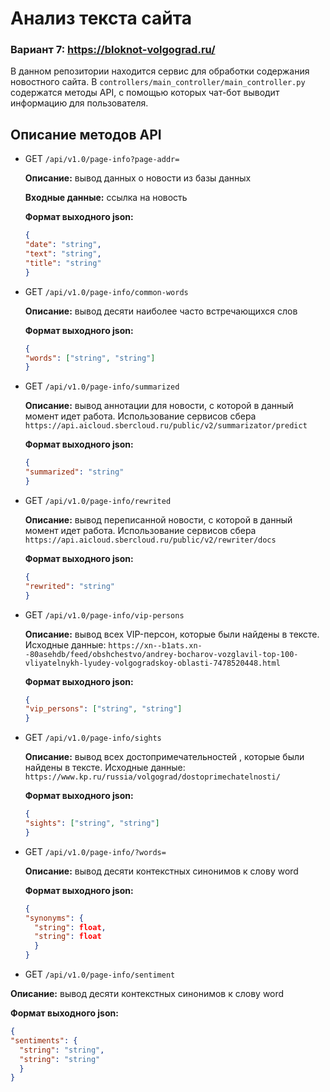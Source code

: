 # Анализ текста сайта
### Вариант 7: https://bloknot-volgograd.ru/

В данном репозитории находится сервис для обработки содержания новостного сайта. 
В `controllers/main_controller/main_controller.py` содержатся методы API, с помощью которых чат-бот выводит информацию для пользователя.

## Описание методов API
- GET `/api/v1.0/page-info?page-addr=`

  **Описание:** вывод данных о новости из базы данных
  
  **Входные данные:** ссылка на новость

  **Формат выходного json:**
  ```json
  {
  "date": "string", 
  "text": "string", 
  "title": "string"
  }
  ```
  
- GET `/api/v1.0/page-info/common-words`

  **Описание:** вывод десяти наиболее часто встречающихся слов

  **Формат выходного json:**
  ```json
  {
  "words": ["string", "string"]
  }
  ```
  
- GET `/api/v1.0/page-info/summarized`

  **Описание:** вывод аннотации для новости, с которой в данный момент идет работа. Использование сервисов сбера `https://api.aicloud.sbercloud.ru/public/v2/summarizator/predict`

  **Формат выходного json:**
  ```json
  {
  "summarized": "string"
  }
  ```
  
- GET `/api/v1.0/page-info/rewrited`

  **Описание:** вывод переписанной новости, с которой в данный момент идет работа. Использование сервисов сбера `https://api.aicloud.sbercloud.ru/public/v2/rewriter/docs`

  **Формат выходного json:**
  ```json
  {
  "rewrited": "string"
  }
  ```

- GET `/api/v1.0/page-info/vip-persons`

  **Описание:** вывод всех VIP-персон, которые были найдены в тексте. Исходные данные: `https://xn--b1ats.xn--80asehdb/feed/obshchestvo/andrey-bocharov-vozglavil-top-100-vliyatelnykh-lyudey-volgogradskoy-oblasti-7478520448.html`

  **Формат выходного json:**
  ```json
  {
  "vip_persons": ["string", "string"]
  }
  ```
  
- GET `/api/v1.0/page-info/sights`

  **Описание:** вывод всех достопримечательностей , которые были найдены в тексте. Исходные данные: `https://www.kp.ru/russia/volgograd/dostoprimechatelnosti/`

  **Формат выходного json:**
  ```json
  {
  "sights": ["string", "string"]
  }
  ```
  
- GET `/api/v1.0/page-info/?words=`

  **Описание:** вывод десяти контекстных синонимов к слову word

  **Формат выходного json:**
  ```json
  {
  "synonyms": {
    "string": float, 
    "string": float
    }
  }
  ```
  
- GET `/api/v1.0/page-info/sentiment`

**Описание:** вывод десяти контекстных синонимов к слову word

  **Формат выходного json:**
  ```json
  {
  "sentiments": {
    "string": "string", 
    "string": "string"
    }
  }
  ```
